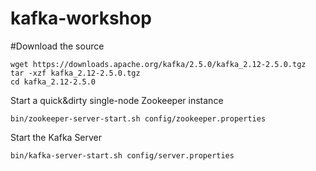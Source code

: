 # kafka-workshop

#Download the source

```
wget https://downloads.apache.org/kafka/2.5.0/kafka_2.12-2.5.0.tgz
tar -xzf kafka_2.12-2.5.0.tgz
cd kafka_2.12-2.5.0
```
Start a quick&dirty single-node Zookeeper instance
```
bin/zookeeper-server-start.sh config/zookeeper.properties
```

Start the Kafka Server
```
bin/kafka-server-start.sh config/server.properties
```
